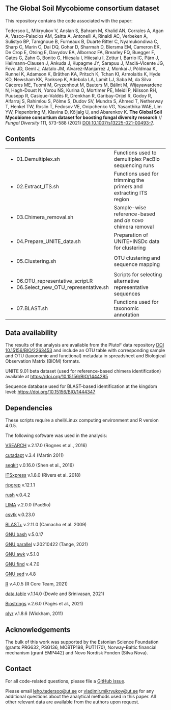 ## The Global Soil Mycobiome consortium dataset

This repository contains the code associated with the paper:

Tedersoo L, Mikryukov V, Anslan S, Bahram M, Khalid AN, Corrales A, Agan A, Vasco-Palacios AM, Saitta A, Antonelli A, Rinaldi AC, Verbeken A, Sulistyo BP, Tamgnoue B, Furneaux B, Duarte Ritter C, Nyamukondiwa C, Sharp C, Marín C, Dai DQ, Gohar D, Sharmah D, Biersma EM, Cameron EK, De Crop E, Otsing E, Davydov EA, Albornoz FA, Brearley FQ, Buegger F, Gates G, Zahn G, Bonito G, Hiiesalu I, Hiiesalu I, Zettur I, Barrio IC, Pärn J, Heilmann-Clausen J, Ankuda J, Kupagme JY, Sarapuu J, Maciá-Vicente JG, Fovo JD, Geml J, Alatalo JM, Alvarez-Manjarrez J, Monkai J, Põldmaa K, Runnel K, Adamson K, Bråthen KA, Pritsch K, Tchan KI, Armolaitis K, Hyde KD, Newsham KK, Panksep K, Adebola LA, Lamit LJ, Saba M, da Silva Cáceres ME, Tuomi M, Gryzenhout M, Bauters M, Bálint M, Wijayawardene N, Hagh-Doust N, Yorou NS, Kurina O, Mortimer PE, Meidl P, Nilsson RH, Puusepp R, Casique-Valdés R, Drenkhan R, Garibay-Orijel R, Godoy R, Alfarraj S, Rahimlou S, Põlme S, Dudov SV, Mundra S, Ahmed T, Netherway T, Henkel TW, Roslin T, Fedosov VE, Onipchenko VG, Yasanthika WAE, Lim YW, Piepenbring M, Klavina D, Kõljalg U, and Abarenkov K. **The Global Soil Mycobiome consortium dataset for boosting fungal diversity research** // *Fungal Diversity* 111, 573-588 (2021) [DOI:10.1007/s13225-021-00493-7](https://link.springer.com/article/10.1007/s13225-021-00493-7).


## Contents


<table>
  <tr>
   <td>
<ul>

<li>01.Demultiplex.sh
</li>
</ul>
   </td>
   <td>Functions used to demultiplex PacBio sequencing runs
   </td>
  </tr>
  <tr>
   <td>
<ul>

<li>02.Extract_ITS.sh
</li>
</ul>
   </td>
   <td>Functions used for trimming the primers and extracting ITS region
   </td>
  </tr>
  <tr>
   <td>
<ul>

<li>03.Chimera_removal.sh
</li>
</ul>
   </td>
   <td>Sample-wise reference-based and <em>de novo</em> chimera removal
   </td>
  </tr>
  <tr>
   <td>
<ul>

<li>04.Prepare_UNITE_data.sh
</li>
</ul>
   </td>
   <td>Preparation of UNITE+INSDc data for clustering
   </td>
  </tr>
  <tr>
   <td>
<ul>

<li>05.Clustering.sh
</li>
</ul>
   </td>
   <td>OTU clustering and sequence mapping
   </td>
  </tr>
  <tr>
   <td>
<ul>

<li>06.OTU_representative_script.R

<li>06.Select_new_OTU_representative.sh
</li>
</ul>
   </td>
   <td>Scripts for selecting alternative representative sequences
   </td>
  </tr>
  <tr>
   <td>
<ul>

<li>07.BLAST.sh
</li>
</ul>
   </td>
   <td>Functions used for taxonomic annotation
   </td>
  </tr>
</table>



## Data availability

The results of the analysis are available from the PlutoF data repository [DOI 10.15156/BIO/2263453](https://doi.org/10.15156/BIO/2263453) and include an OTU table with corresponding sample and OTU (taxonomic and functional) metadata in spreadsheet and Biological Observation Matrix (BIOM) formats.

UNITE 9.01 beta dataset (used for reference-based chimera identification) available at https://doi.org/10.15156/BIO/1444285

Sequence database used for BLAST-based identification at the kingdom level: https://doi.org/10.15156/BIO/1444347

## Dependencies

These scripts require a shell/Linux computing environment and R version 4.0.5.

The following software was used in the analysis:

[VSEARCH](https://github.com/torognes/vsearch/) v.2.17.0 (Rognes et al., 2016)

[cutadapt](https://github.com/marcelm/cutadapt/) v.3.4 (Martin 2011)

[seqkit](https://github.com/shenwei356/seqkit/) v.0.16.0 (Shen et al., 2016)

[ITSxpress](https://github.com/USDA-ARS-GBRU/itsxpress/) v.1.8.0 (Rivers et al. 2018)

[ripgrep](https://github.com/BurntSushi/ripgrep) v.12.1.1

[rush](https://github.com/shenwei356/rush) v.0.4.2

[LIMA](https://github.com/pacificbiosciences/barcoding/) v.2.0.0 (PacBio)

[csvtk](https://github.com/shenwei356/csvtk) v.0.23.0

[BLAST+](https://github.com/ncbi/blast_plus_docs) v.2.11.0 (Camacho et al. 2009)

[GNU bash](https://www.gnu.org/software/bash/) v.5.0.17

[GNU parallel](https://www.gnu.org/software/parallel/) v.20210422 (Tange, 2021)

[GNU awk](https://www.gnu.org/software/gawk/) v.5.1.0

[GNU find](https://www.gnu.org/software/findutils/) v.4.7.0

[GNU sed](https://www.gnu.org/software/sed/) v.4.8

[R](https://cran.r-project.org/) v.4.0.5 (R Core Team, 2021)

[data.table](https://github.com/Rdatatable/data.table) v.1.14.0 (Dowle and Srinivasan, 2021)

[Biostrings](https://github.com/Bioconductor/Biostrings) v.2.6.0 (Pagès et al., 2021)

[plyr](https://github.com/hadley/plyr) v.1.8.6 (Wickham, 2011)


## Acknowledgements

The bulk of this work was supported by the Estonian Science Foundation (grants PRG632, PSG136, MOBTP198, PUT1170), Norway-Baltic financial mechanism (grant EMP442) and Novo Nordisk Fonden (Silva Nova).


## Contact

For all code-related questions, please file a [GitHub issue](https://github.com/Mycology-Microbiology-Center/GSMc/issues).

Please email leho.tedersoo@ut.ee or vladimir.mikryukov@ut.ee for any additional questions about the analytical methods used in this paper. All other relevant data are available from the authors upon request.
